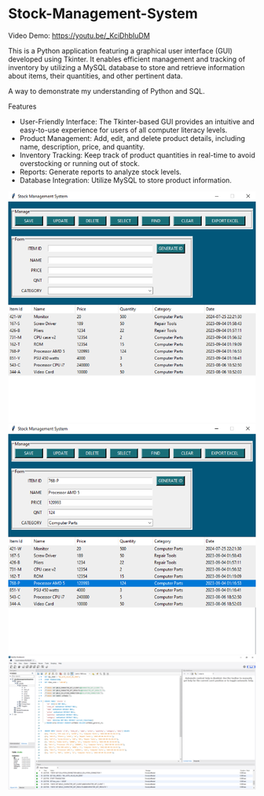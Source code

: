 # Stock-Management-System

Video Demo: https://youtu.be/_KciDhbIuDM

This is a Python application featuring a graphical user interface (GUI) developed using Tkinter. It enables efficient management and tracking of inventory by utilizing a MySQL database to store and retrieve information about items, their quantities, and other pertinent data.

A way to demonstrate my  understanding of Python and SQL.

Features

* User-Friendly Interface: The Tkinter-based GUI provides an intuitive and easy-to-use experience for users of all computer literacy levels.
* Product Management: Add, edit, and delete product details, including name, description, price, and quantity.
* Inventory Tracking: Keep track of product quantities in real-time to avoid overstocking or running out of stock.
* Reports: Generate reports to analyze stock levels.
* Database Integration: Utilize MySQL to store product information.

![Alt text](https://github.com/KazemoKaos/Stock-Management-System/blob/main/sms.png)
![Alt text](https://github.com/KazemoKaos/Stock-Management-System/blob/main/sms2.png)
![Alt text](https://github.com/KazemoKaos/Stock-Management-System/blob/main/db.png)

